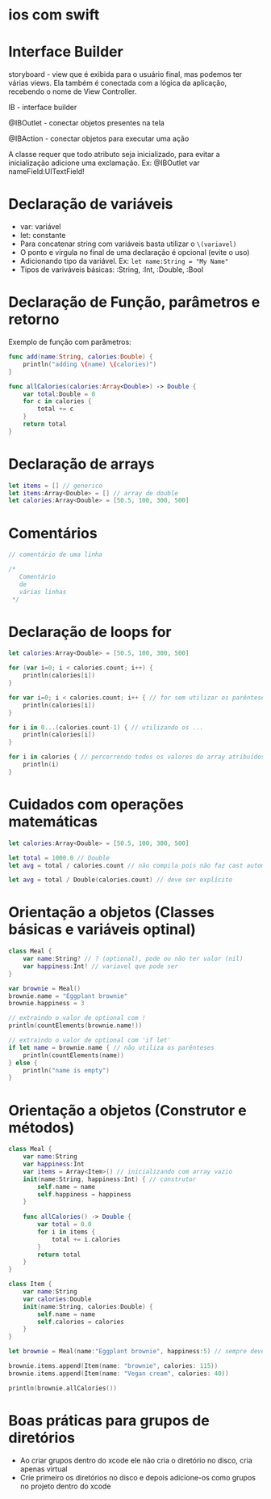 # ios com swift

# Interface Builder

storyboard - view que é exibida para o usuário final, mas podemos ter várias views. Ela também é conectada com a lógica da aplicação, recebendo o nome de View Controller.

IB - interface builder

@IBOutlet - conectar objetos presentes na tela

@IBAction - conectar objetos para executar uma ação

A classe requer que todo atributo seja inicializado, para evitar a inicialização adicione uma exclamação.
Ex: 
@IBOutlet var nameField:UITextField!

# Declaração de variáveis
- var: variável
- let: constante
- Para concatenar string com variáveis basta utilizar o `\(variavel)`
- O ponto e vírgula no final de uma declaração é opcional (evite o uso)
- Adicionando tipo da variável. Ex: `let name:String = "My Name"`
- Tipos de variváveis básicas: :String, :Int, :Double, :Bool

# Declaração de Função, parâmetros e retorno
Exemplo de função com parâmetros:
```swift
func add(name:String, calories:Double) {
    println("adding \(name) \(calories)")
}

func allCalories(calories:Array<Double>) -> Double {
    var total:Double = 0
    for c in calories {
        total += c
    }
    return total
}
```

# Declaração de arrays
```swift
let items = [] // generico
let items:Array<Double> = [] // array de double
let calories:Array<Double> = [50.5, 100, 300, 500]
```

# Comentários
```swift
// comentário de uma linha

/* 
   Comentário
   de 
   várias linhas
 */
```

# Declaração de loops for
```swift
let calories:Array<Double> = [50.5, 100, 300, 500]

for (var i=0; i < calories.count; i++) {
    println(calories[i])
}

for var i=0; i < calories.count; i++ { // for sem utilizar os parênteses
    println(calories[i])
}

for i in 0...(calories.count-1) { // utilizando os ...
    println(calories[i])
}

for i in calories { // percorrendo todos os valores do array atribuídos em i
    println(i)
}
```

# Cuidados com operações matemáticas
```swift
let calories:Array<Double> = [50.5, 100, 300, 500]

let total = 1000.0 // Double
let avg = total / calories.count // não compila pois não faz cast automático do count que é um Int

let avg = total / Double(calories.count) // deve ser explícito
```

# Orientação a objetos (Classes básicas e variáveis optinal)
```swift
class Meal {
    var name:String? // ? (optional), pode ou não ter valor (nil)
    var happiness:Int! // variavel que pode ser
}

var brownie = Meal()
brownie.name = "Eggplant brownie"
brownie.happiness = 3

// extraindo o valor de optional com !
println(countElements(brownie.name!))

// extraindo o valor de optional com 'if let'
if let name = brownie.name { // não utiliza os parênteses
    println(countElements(name))
} else {
    println("name is empty")
}
```

# Orientação a objetos (Construtor e métodos)
```swift
class Meal {
    var name:String
    var happiness:Int
    var items = Array<Item>() // inicializando com array vazio
    init(name:String, happiness:Int) { // construtor
        self.name = name
        self.happiness = happiness
    }
    
    func allCalories() -> Double {
        var total = 0.0
        for i in items {
            total += i.calories
        }
        return total
    }
}

class Item {
    var name:String
    var calories:Double
    init(name:String, calories:Double) {
        self.name = name
        self.calories = calories
    }
}

let brownie = Meal(name:"Eggplant brownie", happiness:5) // sempre deve informar o nome do parâmetro na chamada do construtor

brownie.items.append(Item(name: "brownie", calories: 115))
brownie.items.append(Item(name: "Vegan cream", calories: 40))

println(brownie.allCalories())
```

# Boas práticas para grupos de diretórios
- Ao criar grupos dentro do xcode ele não cria o diretório no disco, cria apenas virtual
- Crie primeiro os diretórios no disco e depois adicione-os como grupos no projeto dentro do xcode
